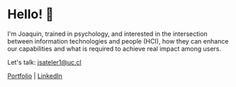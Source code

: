 # Hello! 👋

I'm Joaquin, trained in psychology, and interested in the intersection between information technologies and people (HCI), how they can enhance our capabilities and what is required to achieve real impact among users.

Let's talk: jsateler1@uc.cl

[Portfolio](http://cacosat.com) | [LinkedIn](https://www.linkedin.com/in/joaqu%C3%ADn-sateler-villanueva/)

<!--
**cacosat/cacosat** is a ✨ _special_ ✨ repository because its `README.md` (this file) appears on your GitHub profile.

Here are some ideas to get you started:

- 🔭 I’m currently working on ...
- 🌱 I’m currently learning ...
- 👯 I’m looking to collaborate on ...
- 🤔 I’m looking for help with ...
- 💬 Ask me about ...
- 📫 How to reach me: ...
- 😄 Pronouns: ...
- ⚡ Fun fact: ...
-->

